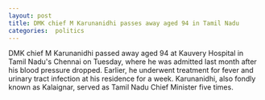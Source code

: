 ```yaml
---
layout: post
title: DMK chief M Karunanidhi passes away aged 94 in Tamil Nadu
categories:  politics 
---
```


DMK chief M Karunanidhi passed away aged 94 at Kauvery Hospital in Tamil Nadu's Chennai on Tuesday, where he was admitted last month after his blood pressure dropped. Earlier, he underwent treatment for fever and urinary tract infection at his residence for a week. Karunanidhi, also fondly known as Kalaignar, served as Tamil Nadu Chief Minister five times.